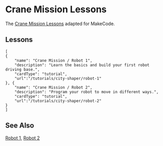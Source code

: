 # Crane Mission Lessons

The [Crane Mission Lessons](https://firstinspiresst01.blob.core.windows.net/fll/2020/fll-ev3-overview.pdf) adapted for MakeCode.

## Lessons

```codecard
[
{
    "name": "Crane Mission / Robot 1",
    "description": "Learn the basics and build your first robot driving base.",
    "cardType": "tutorial",
    "url":"/tutorials/city-shaper/robot-1"
}, {
    "name": "Crane Mission / Robot 2",
    "description": "Program your robot to move in different ways.",
    "cardType": "tutorial",
    "url":"/tutorials/city-shaper/robot-2"
}
]
```

## See Also

[Robot 1](/tutorials/city-shaper/robot-1),
[Robot 2](/tutorials/city-shaper/robot-2)

